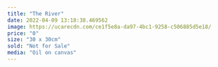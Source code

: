 ```yaml
---
title: "The River"
date: 2022-04-09 13:18:38.469562
image: https://ucarecdn.com/ce1f5e8a-da97-4bc1-9258-c506885d5e18/
price: "0"
size: "30 x 30cm"
sold: "Not for Sale"
media: "Oil on canvas"
---
```


